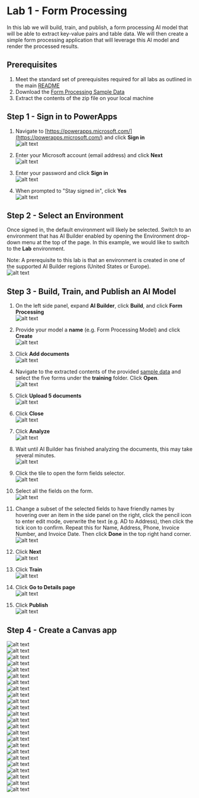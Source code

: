 # Lab 1 - Form Processing
In this lab we will build, train, and publish, a form processing AI model that will be able to extract key-value pairs and table data. We will then create a simple form processing application that will leverage this AI model and render the processed results.

## Prerequisites
1. Meet the standard set of prerequisites required for all labs as outlined in the main [README](../README.md)
2. Download the [Form Processing Sample Data](../data/ai-builder-lab-formprocessing.zip)
3. Extract the contents of the zip file on your local machine

## Step 1 - Sign in to PowerApps
1. Navigate to [https://powerapps.microsoft.com/](https://powerapps.microsoft.com/) and click **Sign in**  
![alt text](../images/img-lab-fp-01.png "Alt")  

2. Enter your Microsoft account (email address) and click **Next**  
![alt text](../images/img-lab-fp-02.png "Alt")  

3. Enter your password and click **Sign in**  
![alt text](../images/img-lab-fp-03.png "Alt")  

4. When prompted to "Stay signed in", click **Yes**  
![alt text](../images/img-lab-fp-04.png "Alt")  

## Step 2 - Select an Environment
Once signed in, the default environment will likely be selected. Switch to an environment that has AI Builder enabled by opening the Environment drop-down menu at the top of the page. In this example, we would like to switch to the **Lab** environment.

Note: A prerequisite to this lab is that an environment is created in one of the supported AI Builder regions (United States or Europe).  
![alt text](../images/img-lab-fp-05.png "Alt")  

## Step 3 - Build, Train, and Publish an AI Model
1. On the left side panel, expand **AI Builder**, click **Build**, and click **Form Processing**  
![alt text](../images/img-lab-fp-06.png "Alt")  

2. Provide your model a **name** (e.g. Form Processing Model) and click **Create**  
![alt text](../images/img-lab-fp-07.png "Alt")  

3. Click **Add documents**  
![alt text](../images/img-lab-fp-08.png "Alt")  

4. Navigate to the extracted contents of the provided [sample data](../data/ai-builder-lab-formprocessing.zip) and select the five forms under the **training** folder. Click **Open**.  
![alt text](../images/img-lab-fp-09.png "Alt")  

5. Click **Upload 5 documents**  
![alt text](../images/img-lab-fp-10.png "Alt")  

6. Click **Close**  
![alt text](../images/img-lab-fp-11.png "Alt")  

7. Click **Analyze**  
![alt text](../images/img-lab-fp-12.png "Alt")  

8. Wait until AI Builder has finished analyzing the documents, this may take several minutes.  
![alt text](../images/img-lab-fp-13.png "Alt")  

9. Click the tile to open the form fields selector.  
![alt text](../images/img-lab-fp-14.png "Alt")  

10. Select all the fields on the form.  
![alt text](../images/img-lab-fp-15.png "Alt")  

11. Change a subset of the selected fields to have friendly names by hovering over an item in the side panel on the right, click the pencil icon to enter edit mode, overwrite the text (e.g. AD to Address), then click the tick icon to confirm. Repeat this for Name, Address, Phone, Invoice Number, and Invoice Date. Then click **Done** in the top right hand corner.  
![alt text](../images/img-lab-fp-16.png "Alt")  

12. Click **Next**  
![alt text](../images/img-lab-fp-17.png "Alt")  

13. Click **Train**  
![alt text](../images/img-lab-fp-18.png "Alt")  

14. Click **Go to Details page**  
![alt text](../images/img-lab-fp-19.png "Alt")  

15. Click **Publish**  
![alt text](../images/img-lab-fp-20.png "Alt")  

## Step 4 - Create a Canvas app
![alt text](../images/img-lab-fp-21.png "Alt")  
![alt text](../images/img-lab-fp-22.png "Alt")  
![alt text](../images/img-lab-fp-23.png "Alt")  
![alt text](../images/img-lab-fp-24.png "Alt")  
![alt text](../images/img-lab-fp-25.png "Alt")  
![alt text](../images/img-lab-fp-26.png "Alt")  
![alt text](../images/img-lab-fp-27.png "Alt")  
![alt text](../images/img-lab-fp-28.png "Alt")  
![alt text](../images/img-lab-fp-29.png "Alt")  
![alt text](../images/img-lab-fp-30.png "Alt")  
![alt text](../images/img-lab-fp-31.png "Alt")  
![alt text](../images/img-lab-fp-32.png "Alt")  
![alt text](../images/img-lab-fp-33.png "Alt")  
![alt text](../images/img-lab-fp-34.png "Alt")  
![alt text](../images/img-lab-fp-35.png "Alt")  
![alt text](../images/img-lab-fp-36.png "Alt")  
![alt text](../images/img-lab-fp-37.png "Alt")  
![alt text](../images/img-lab-fp-38.png "Alt")  
![alt text](../images/img-lab-fp-39.png "Alt")  
![alt text](../images/img-lab-fp-40.png "Alt")  
![alt text](../images/img-lab-fp-41.png "Alt")  
![alt text](../images/img-lab-fp-42.png "Alt")  
![alt text](../images/img-lab-fp-43.png "Alt")  
![alt text](../images/img-lab-fp-44.png "Alt")  